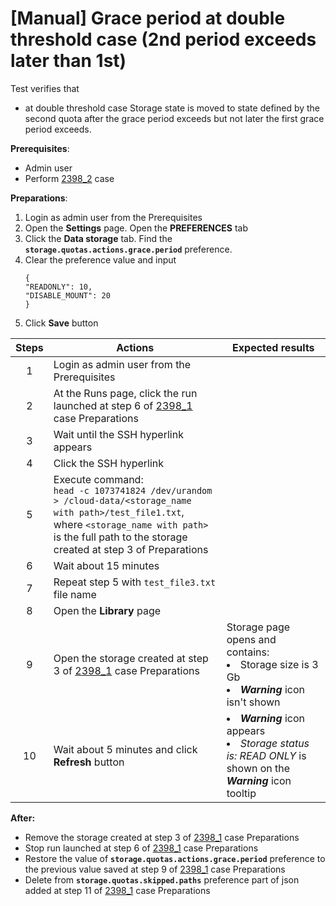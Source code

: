# [Manual] Grace period at double threshold case (2nd period exceeds later than 1st)

Test verifies that
- at double threshold case Storage state is moved to state defined by the second quota after the grace period exceeds but not later the first grace period exceeds.

**Prerequisites**:
- Admin user
- Perform [2398_2](2398_2.md) case

**Preparations**:
1. Login as admin user from the Prerequisites
2. Open the **Settings** page. Open the **PREFERENCES** tab
3. Click the **Data storage** tab. Find the **`storage.quotas.actions.grace.period`** preference.
4. Clear the preference value and input
   ````
   {
   "READONLY": 10,
   "DISABLE_MOUNT": 20
   }
   ````
5. Click **Save** button

| Steps | Actions | Expected results |
| :---: | --- | --- |
| 1 | Login as admin user from the Prerequisites | | 
| 2 | At the Runs page, click the run launched at step 6 of [2398_1](2398_1.md) case Preparations | |
| 3 | Wait until the SSH hyperlink appears | |
| 4 | Click the SSH hyperlink | |
| 5 | Execute command: <br> `head -c 1073741824 /dev/urandom > /cloud-data/<storage_name with path>/test_file1.txt`, <br>where `<storage_name with path>` is the full path to the storage created at step 3 of Preparations | |
| 6 | Wait about 15 minutes | |
| 7 | Repeat step 5 with `test_file3.txt` file name | |
| 8 | Open the **Library** page | |
| 9 | Open the storage created at step 3 of [2398_1](2398_1.md) case Preparations | Storage page opens and contains: <li> Storage size is 3 Gb <li> ***Warning*** icon isn't shown |
| 10 | Wait about 5 minutes and click **Refresh** button | <li> ***Warning*** icon appears <li> *Storage status is: READ ONLY* is shown on the ***Warning*** icon tooltip |

**After:**
- Remove the storage created at step 3 of [2398_1](2398_1.md) case Preparations
- Stop run launched  at step 6 of [2398_1](2398_1.md) case Preparations
- Restore the value of **`storage.quotas.actions.grace.period`** preference to the previous value saved at step 9 of [2398_1](2398_1.md) case Preparations
- Delete from **`storage.quotas.skipped.paths`** preference part of json added at step 11 of [2398_1](2398_1.md) case Preparations